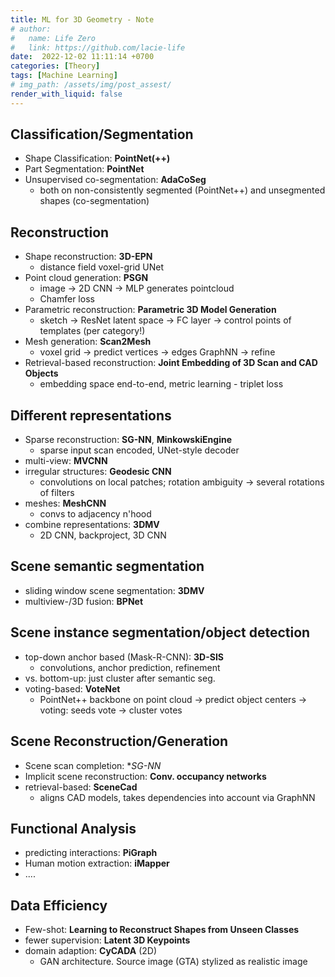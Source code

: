 ```yaml
---
title: ML for 3D Geometry - Note
# author:
#   name: Life Zero
#   link: https://github.com/lacie-life
date:  2022-12-02 11:11:14 +0700
categories: [Theory]
tags: [Machine Learning]
# img_path: /assets/img/post_assest/
render_with_liquid: false
---
```


## Classification/Segmentation
- Shape Classification: **PointNet(++)**
- Part Segmentation: **PointNet**
- Unsupervised co-segmentation: **AdaCoSeg**
	- both on non-consistently segmented (PointNet++) and unsegmented shapes (co-segmentation)

## Reconstruction
- Shape reconstruction: **3D-EPN**
	- distance field voxel-grid UNet
- Point cloud generation: **PSGN**
	- image -> 2D CNN -> MLP generates pointcloud
	- Chamfer loss
- Parametric reconstruction: **Parametric 3D Model Generation**
	- sketch -> ResNet latent space -> FC layer -> control points of templates (per category!)
- Mesh generation: **Scan2Mesh**
	- voxel grid -> predict vertices -> edges GraphNN -> refine
- Retrieval-based reconstruction: **Joint Embedding of 3D Scan and CAD Objects**
	- embedding space end-to-end, metric learning - triplet loss

## Different representations
- Sparse reconstruction: **SG-NN**, **MinkowskiEngine**
	- sparse input scan encoded, UNet-style decoder
- multi-view: **MVCNN**
- irregular structures: **Geodesic CNN**
	- convolutions on local patches; rotation ambiguity -> several rotations of filters
- meshes: **MeshCNN**
	- convs to adjacency n'hood
- combine representations: **3DMV**
	- 2D CNN, backproject, 3D CNN


## Scene semantic segmentation
- sliding window scene segmentation: **3DMV**
- multiview-/3D fusion: **BPNet**

## Scene instance segmentation/object detection
- top-down anchor based (Mask-R-CNN): **3D-SIS**
	- convolutions, anchor prediction, refinement
- vs. bottom-up: just cluster after semantic seg.
- voting-based: **VoteNet**
	- PointNet++ backbone on point cloud -> predict object centers -> voting: seeds vote -> cluster votes

## Scene Reconstruction/Generation
- Scene scan completion: **SG-NN*
- Implicit scene reconstruction: **Conv. occupancy networks**
- retrieval-based: **SceneCad**
	- aligns CAD models, takes dependencies into account via GraphNN

## Functional Analysis
- predicting interactions: **PiGraph**
- Human motion extraction: **iMapper**
- ....

## Data Efficiency
- Few-shot: **Learning to Reconstruct Shapes from
Unseen Classes**
- fewer supervision: **Latent 3D Keypoints**
- domain adaption: **CyCADA** (2D)
	- GAN architecture. Source image (GTA) stylized as realistic image
